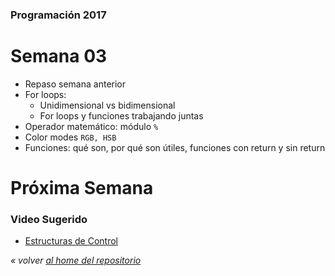 ### Programación 2017
# Semana 03

* Repaso semana anterior
* For loops:
  * Unidimensional vs bidimensional
  * For loops y funciones trabajando juntas
* Operador matemático: módulo `%`
* Color modes `RGB, HSB`
* Funciones: qué son, por qué son útiles, funciones con return y sin return

# Próxima Semana
### Video Sugerido
* [Estructuras de Control](https://www.acamica.com/clases/373/programacion-creativa-con-processing/estructuras-de-control-condicionales)


*« volver [al home del repositorio](https://github.com/Franzel/UDD_Programacion_2017_1sem)*
